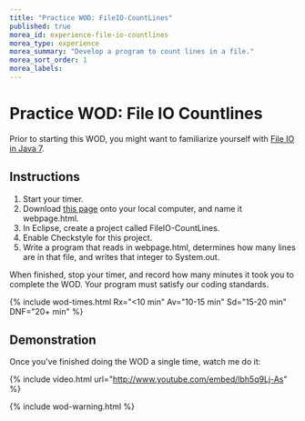 ```yaml
---
title: "Practice WOD: FileIO-CountLines"
published: true
morea_id: experience-file-io-countlines
morea_type: experience
morea_summary: "Develop a program to count lines in a file."
morea_sort_order: 1
morea_labels:
---
```


# Practice WOD: File IO Countlines

Prior to starting this WOD, you might want to familiarize yourself with [File IO in Java 7](http://docs.oracle.com/javase/tutorial/essential/io/fileio.html). 

## Instructions

  1. Start your timer.
  2. Download [this page](experience-file-io-countlines.html) onto your local computer, and name it webpage.html. 
  3. In Eclipse, create a project called FileIO-CountLines.  
  4. Enable Checkstyle for this project. 
  5. Write a program that reads in webpage.html, determines how many lines are in that file, and writes that integer to System.out.

When finished, stop your timer, and record how many minutes it took you to complete the WOD. Your program must satisfy our coding standards.  

{% include wod-times.html Rx="<10 min" Av="10-15 min" Sd="15-20 min" DNF="20+ min" %}

## Demonstration

Once you've finished doing the WOD a single time, watch me do it:

{% include video.html url="http://www.youtube.com/embed/lbh5q9Lj-As" %}

{% include wod-warning.html %}






